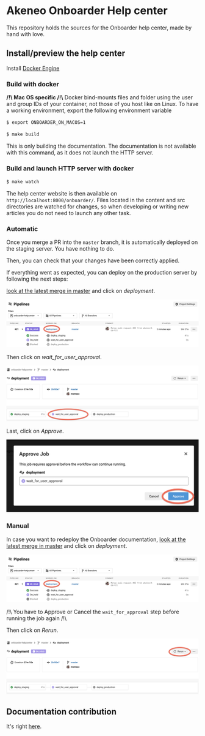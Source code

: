 # Akeneo Onboarder Help center
This repository holds the sources for the Onboarder help center, made by hand with love.

## Install/preview the help center

Install [Docker Engine](https://docs.docker.com/engine/installation/)

### Build with docker

**/!\ Mac OS specific /!\\** Docker bind-mounts files and folder using the user and group IDs of your container, not
those of you host like on Linux. To have a working environment, export the following environment variable
```bash
$ export ONBOARDER_ON_MACOS=1
```

```bash
$ make build
```

This is only building the documentation. The documentation is not available with this command, as it does not launch the HTTP server.

### Build and launch HTTP server with docker

```bash
$ make watch
```

The help center website is then available on `http://localhost:8000/onboarder/`.
Files located in the content and src directories are watched for changes, so when developing or writing new articles you do not need to launch any other task.

### Automatic

Once you merge a PR into the `master` branch, it is automatically deployed on the staging server. You have nothing to do.

Then, you can check that your changes have been correctly applied. 

If everything went as expected, you can deploy on the production server by following the next steps:

[look at the latest merge in master](https://app.circleci.com/pipelines/github/akeneo/onboarder-helpcenter?branch=master) and click on _deployment_.

![List of merged PR in master](.circleci/pipelines.png)

Then click on _wait_for_user_approval_.
 
![_wait_for_user_approval_](.circleci/wait_for_user_approval.png)

Last, click on _Approve_.

![_Approve the job_](.circleci/approve.png)

### Manual

In case you want to redeploy the Onboarder documentation, [look at the latest merge in master](https://app.circleci.com/pipelines/github/akeneo/onboarder-helpcenter?branch=master) and click on _deployment_.

![List of merged PR in master](.circleci/pipelines.png)

/!\ You have to Approve or Cancel the `wait_for_approval` step before running the job again /!\ 

Then click on _Rerun_.

![Re run a deployment](.circleci/re_run.png)

## Documentation contribution

It's right [here](https://github.com/akeneo/pim-helpcenter/wiki).
